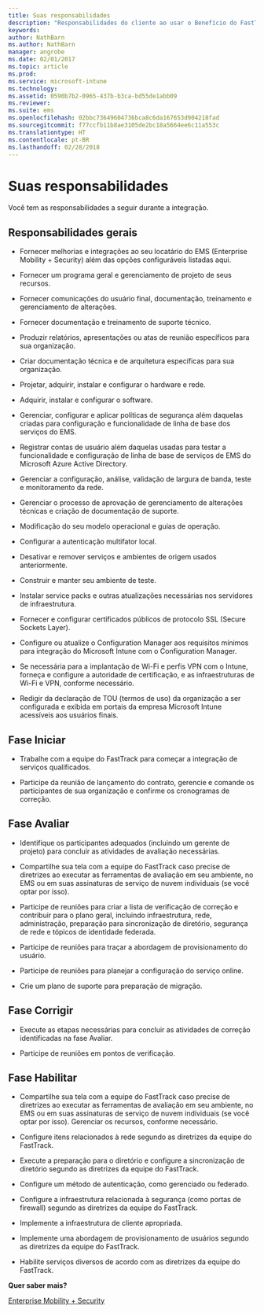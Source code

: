 ```yaml
---
title: Suas responsabilidades
description: "Responsabilidades do cliente ao usar o Benefício do FastTrack Center"
keywords: 
author: NathBarn
ms.author: NathBarn
manager: angrobe
ms.date: 02/01/2017
ms.topic: article
ms.prod: 
ms.service: microsoft-intune
ms.technology: 
ms.assetid: 0590b7b2-0965-437b-b3ca-bd55de1abb09
ms.reviewer: 
ms.suite: ems
ms.openlocfilehash: 02bbc73649604736bca8c6da167653d904218fad
ms.sourcegitcommit: f77ccfb11b8ae3105de2bc18a5664ee6c11a553c
ms.translationtype: HT
ms.contentlocale: pt-BR
ms.lasthandoff: 02/28/2018
---
```

# <a name="your-responsibilities"></a>Suas responsabilidades

Você tem as responsabilidades a seguir durante a integração.

## <a name="general-responsibilities"></a>Responsabilidades gerais

-   Fornecer melhorias e integrações ao seu locatário do EMS (Enterprise Mobility + Security) além das opções configuráveis listadas aqui.

-   Fornecer um programa geral e gerenciamento de projeto de seus recursos.

-   Fornecer comunicações do usuário final, documentação, treinamento e gerenciamento de alterações.

-   Fornecer documentação e treinamento de suporte técnico.

-   Produzir relatórios, apresentações ou atas de reunião específicos para sua organização.

-   Criar documentação técnica e de arquitetura específicas para sua organização.

-   Projetar, adquirir, instalar e configurar o hardware e rede.

-   Adquirir, instalar e configurar o software.

-   Gerenciar, configurar e aplicar políticas de segurança além daquelas criadas para configuração e funcionalidade de linha de base dos serviços do EMS.

-   Registrar contas de usuário além daquelas usadas para testar a funcionalidade e configuração de linha de base de serviços de EMS do Microsoft Azure Active Directory.

-   Gerenciar a configuração, análise, validação de largura de banda, teste e monitoramento da rede.

-   Gerenciar o processo de aprovação de gerenciamento de alterações técnicas e criação de documentação de suporte.

-   Modificação do seu modelo operacional e guias de operação.

-   Configurar a autenticação multifator local.

-   Desativar e remover serviços e ambientes de origem usados anteriormente.

-   Construir e manter seu ambiente de teste.

-   Instalar service packs e outras atualizações necessárias nos servidores de infraestrutura.

-   Fornecer e configurar certificados públicos de protocolo SSL (Secure Sockets Layer).

-   Configure ou atualize o Configuration Manager aos requisitos mínimos para integração do Microsoft Intune com o Configuration Manager.

-   Se necessária para a implantação de Wi-Fi e perfis VPN com o Intune, forneça e configure a autoridade de certificação, e as infraestruturas de Wi-Fi e VPN, conforme necessário.

-   Redigir da declaração de TOU (termos de uso) da organização a ser configurada e exibida em portais da empresa Microsoft Intune acessíveis aos usuários finais.

## <a name="initiate-phase"></a>Fase Iniciar

-   Trabalhe com a equipe do FastTrack para começar a integração de serviços qualificados.

-   Participe da reunião de lançamento do contrato, gerencie e comande os participantes de sua organização e confirme os cronogramas de correção.

## <a name="assess-phase"></a>Fase Avaliar

-   Identifique os participantes adequados (incluindo um gerente de projeto) para concluir as atividades de avaliação necessárias.

-   Compartilhe sua tela com a equipe do FastTrack caso precise de diretrizes ao executar as ferramentas de avaliação em seu ambiente, no EMS ou em suas assinaturas de serviço de nuvem individuais (se você optar por isso).

-   Participe de reuniões para criar a lista de verificação de correção e contribuir para o plano geral, incluindo infraestrutura, rede, administração, preparação para sincronização de diretório, segurança de rede e tópicos de identidade federada.

-   Participe de reuniões para traçar a abordagem de provisionamento do usuário.

-   Participe de reuniões para planejar a configuração do serviço online.

-   Crie um plano de suporte para preparação de migração.

## <a name="remediate-phase"></a>Fase Corrigir

-   Execute as etapas necessárias para concluir as atividades de correção identificadas na fase Avaliar.

-   Participe de reuniões em pontos de verificação.

## <a name="enable-phase"></a>Fase Habilitar

-   Compartilhe sua tela com a equipe do FastTrack caso precise de diretrizes ao executar as ferramentas de avaliação em seu ambiente, no EMS ou em suas assinaturas de serviço de nuvem individuais (se você optar por isso). Gerenciar os recursos, conforme necessário.

-   Configure itens relacionados à rede segundo as diretrizes da equipe do FastTrack.

-   Execute a preparação para o diretório e configure a sincronização de diretório segundo as diretrizes da equipe do FastTrack.

-   Configure um método de autenticação, como gerenciado ou federado. 

-   Configure a infraestrutura relacionada à segurança (como portas de firewall) segundo as diretrizes da equipe do FastTrack.

-   Implemente a infraestrutura de cliente apropriada.

-   Implemente uma abordagem de provisionamento de usuários segundo as diretrizes da equipe do FastTrack.

-   Habilite serviços diversos de acordo com as diretrizes da equipe do FastTrack.

**Quer saber mais?**

[Enterprise Mobility + Security](https://www.microsoft.com/en-us/cloud-platform/enterprise-mobility)
